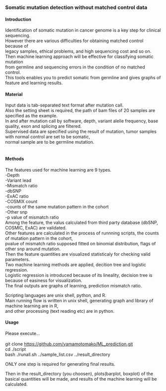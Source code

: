 <h3>Somatic mutation detection without matched control data</h3>

<h4>Introduction</h4>
Identification of somatic mutation in cancer genome is a key step for clinical sequencing.<br>
However there are various difficulties for obtaining matched control because of<br>
legacy samples, ethical problems, and high sequencing cost and so on.<br>
Then machine learning approach will be effective for classifying somatic mutation <br>
from germline and sequencing errors in the condition of no matched control.<br>
This tools enables you to predict somatic from germline and gives graphs of feature and learning results.<br>

<h4>Material</h4>
Input data is tab-separated text format after mutation call.<br>
Also the setting sheet is required, the path of bam files of 20 samples are specified as the example.<br>
In and after mutation call by software, depth, variant alelle frequency, base quality, exon and splicing are filtered.<br>
Supervised data are specified using the result of mutation, tumor samples with normal control are set to be somatic, <br>
normal sample are to be germline mutation.<br>
<br>

<h4>Methods</h4>
The features used for machine learning are 9 types.<br>
    -Depth<br>
    -Variant lead<br>
    -Mismatch ratio<br>
    -dbSNP<br>
    -ExAC ratio<br>
    -COSMIX count<br>
    -counts of the same mutation pattern in the cohort<br>
    -Other snp<br>
    -p value of mismatch ratio<br>
Among the feature, the valus calculated from third party database (dbSNP, COSMIC, ExAC) are validated.<br>
Other features are calculated in the process of runnning scripts, the counts of mutation pattern in the cohort, <br>
pvalue of mismatch ratio supposed fitted on binomial distribution, flags of other snp around mutation.<br>
Then the feature quantities are visualized statisticaly for checking valid parameters.<br>
Two machine learning methods are applied, decition tree and logistic regression.<br>
Logistic regression is introduced because of its lineality, decision tree is because of easiness for visualization.<br>
The final outputs are graphs of learning, prediction mismatch ratio.<br>

Scripting languages are unix shell, python, and R.<br>
Main running flow is written in unix shell, generating graph and library of machine learning are in R, <br>
and other processing (text reading etc) are in python.<br>




<h4>Usage</h4>

Please execute...<br><br>
git clone https://github.com/yamamotomako/ML_prediction.git<br>
cd ./script<br>
bash ./runall.sh ../sample_list.csv ../result_directory<br>

ONLY one step is required for generating final results.<br>

Then in the result_directory (you choosen), plots(barplot, boxplot) of the basical quantities will be made, and results of the machine learning will be calculated.







